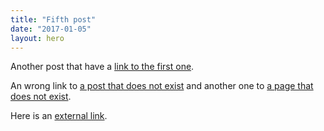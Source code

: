 ```yaml
---
title: "Fifth post"
date: "2017-01-05"
layout: hero
---
```


Another post that have a [link to the first one](../first-post/).

An wrong link to [a post that does not exist](../unknown-post/) and
another one to [a page that does not exist](/unknown-page/).

Here is an [external link](http://phenomic.io).
